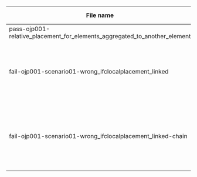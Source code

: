 | File name                                                                  | Expected result | Error log                                                                                                                                                                                                                                       | Description                                                                             |
|----------------------------------------------------------------------------|-----------------|-------------------------------------------------------------------------------------------------------------------------------------------------------------------------------------------------------------------------------------------------|-----------------------------------------------------------------------------------------|
| pass-ojp001-relative_placement_for_elements_aggregated_to_another_element  | success         | n.a.                                                                                                                                                                                                                                            |                                                                                         |
| fail-ojp001-scenario01-wrong_ifclocalplacement_linked                      | fail            | The entity #28=IfcStairFlight('0dUR9...,$,$,$) is contained in #26=IfcStair('3OP1zcvjX6a...FINED.) with the IfcRelAggregates relationship. The container points to #31=IfcLocalPlacement($,#33), but the entity to Not found                    | The expected ObjectPlacement entity was IfcLocalPlacement                               |
| fail-ojp001-scenario01-wrong_ifclocalplacement_linked-chain                | fail            | The entity #28=IfcStairFlight('0dUR9...,$,$,$) is contained in #26=IfcStair('3OP1zcvjX6a...FINED.) with the IfcRelAggregates relationship. The container points to #31=IfcLocalPlacement($,#33), but the entity to #46=IfcLocalPlacement($,#47) | The contained object placement should point to the same entity as the container object. |